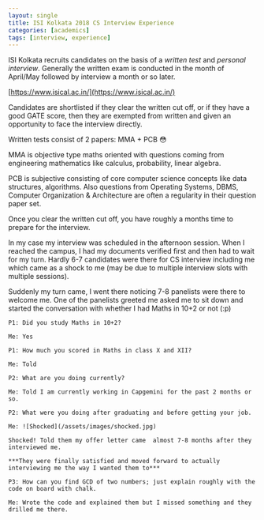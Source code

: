 ```yaml
---
layout: single
title: ISI Kolkata 2018 CS Interview Experience
categories: [academics]
tags: [interview, experience]
---
```


ISI Kolkata recruits candidates on the basis of a *written test* and *personal interview*. Generally the written exam is conducted in the month of April/May followed by interview a month or so later.

[https://www.isical.ac.in/](https://www.isical.ac.in/)

Candidates are shortlisted if they clear the written cut off, or if they have a good GATE score, then they are exempted from written and given an opportunity to face the interview directly.

Written tests consist of 2 papers: MMA + PCB  :flushed:

MMA is objective type maths oriented with questions coming from engineering mathematics like calculus, probability, linear algebra.

PCB is subjective consisting of core computer science concepts like data structures, algorithms. Also questions from Operating Systems, DBMS, Computer Organization & Architecture are often a regularity in their question paper set.

Once you clear the written cut off, you have roughly a months time to prepare for the interview.

In my case my interview was scheduled in the afternoon session. When I reached the campus, I had my documents verified first and then had to wait for my turn. Hardly 6-7 candidates were there for CS interview including me which came as a shock to me (may be due to multiple interview slots with multiple sessions).

Suddenly my turn came, I went there noticing 7-8 panelists were there to welcome me. One of the panelists greeted me  asked me to sit down and started the conversation with whether I had Maths in 10+2 or not (:p)

```conversation
P1: Did you study Maths in 10+2?

Me: Yes

P1: How much you scored in Maths in class X and XII?

Me: Told

P2: What are you doing currently?

Me: Told I am currently working in Capgemini for the past 2 months or so.

P2: What were you doing after graduating and before getting your job.

Me: ![Shocked](/assets/images/shocked.jpg)

Shocked! Told them my offer letter came  almost 7-8 months after they interviewed me.

***They were finally satisfied and moved forward to actually interviewing me the way I wanted them to***

P3: How can you find GCD of two numbers; just explain roughly with the code on board with chalk.

Me: Wrote the code and explained them but I missed something and they drilled me there.
```
